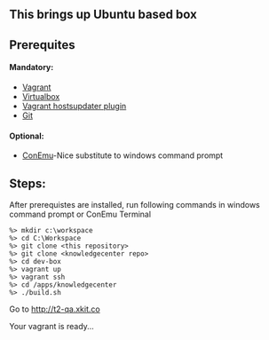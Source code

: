 ## This brings up Ubuntu based box

## Prerequites
#### Mandatory:
* [Vagrant](https://dl.bintray.com/mitchellh/vagrant/vagrant_1.6.5.msi)
* [Virtualbox](http://download.virtualbox.org/virtualbox/4.3.16/VirtualBox-4.3.16-95972-Win.exe)
* [Vagrant hostsupdater plugin](https://github.com/cogitatio/vagrant-hostsupdater)
* [Git](https://github.com/msysgit/msysgit/releases/download/Git-1.9.4-preview20140929/Git-1.9.4-preview20140929.exe)

#### Optional:
* [ConEmu](http://code.google.com/p/conemu-maximus5/wiki/Downloads)-Nice substitute to windows command prompt

## Steps:
After prerequistes are installed, run following commands in windows command prompt or ConEmu Terminal
```
%> mkdir c:\workspace
%> cd C:\Workspace
%> git clone <this repository>
%> git clone <knowledgecenter repo>
%> cd dev-box
%> vagrant up
%> vagrant ssh
%> cd /apps/knowledgecenter
%> ./build.sh
```
Go to http://t2-qa.xkit.co

Your vagrant is ready...
